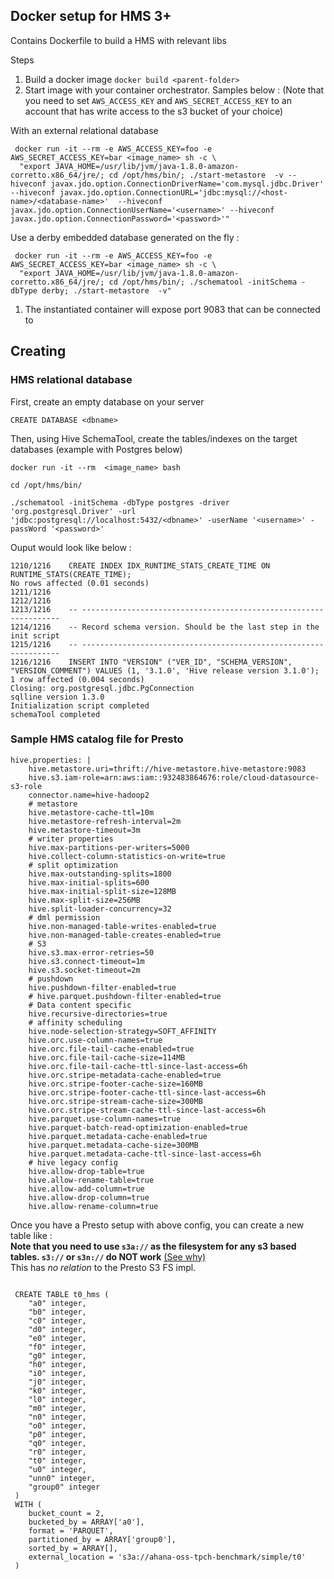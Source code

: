 ## Docker setup for HMS 3+
Contains Dockerfile to build a HMS with relevant libs

Steps
1. Build a docker image `docker build <parent-folder>`
1. Start image with your container orchestrator. Samples below :
(Note that you need to set  `AWS_ACCESS_KEY` and `AWS_SECRET_ACCESS_KEY` to an account that has write access to the s3 bucket of your choice)  

With an external relational database

```
 docker run -it --rm -e AWS_ACCESS_KEY=foo -e AWS_SECRET_ACCESS_KEY=bar <image_name> sh -c \
  "export JAVA_HOME=/usr/lib/jvm/java-1.8.0-amazon-corretto.x86_64/jre/; cd /opt/hms/bin/; ./start-metastore  -v --hiveconf javax.jdo.option.ConnectionDriverName='com.mysql.jdbc.Driver' --hiveconf javax.jdo.option.ConnectionURL='jdbc:mysql://<host-name>/<database-name>'  --hiveconf javax.jdo.option.ConnectionUserName='<username>' --hiveconf javax.jdo.option.ConnectionPassword='<password>'"
```  

Use a derby embedded database generated on the fly :
```
 docker run -it --rm -e AWS_ACCESS_KEY=foo -e AWS_SECRET_ACCESS_KEY=bar <image_name> sh -c \
  "export JAVA_HOME=/usr/lib/jvm/java-1.8.0-amazon-corretto.x86_64/jre/; cd /opt/hms/bin/; ./schematool -initSchema -dbType derby; ./start-metastore  -v"
```


1. The instantiated container will expose port 9083 that can be connected to

## Creating 

### HMS relational database
First, create an empty database on your server
```
CREATE DATABASE <dbname>
```

Then, using Hive SchemaTool, create the tables/indexes on the target databases (example with Postgres below)

```
docker run -it --rm  <image_name> bash

cd /opt/hms/bin/

./schematool -initSchema -dbType postgres -driver 'org.postgresql.Driver' -url 'jdbc:postgresql://localhost:5432/<dbname>' -userName '<username>' -passWord '<password>'
```

Ouput would look like below :
```
1210/1216    CREATE INDEX IDX_RUNTIME_STATS_CREATE_TIME ON RUNTIME_STATS(CREATE_TIME);
No rows affected (0.01 seconds)
1211/1216    
1212/1216    
1213/1216    -- -----------------------------------------------------------------
1214/1216    -- Record schema version. Should be the last step in the init script
1215/1216    -- -----------------------------------------------------------------
1216/1216    INSERT INTO "VERSION" ("VER_ID", "SCHEMA_VERSION", "VERSION_COMMENT") VALUES (1, '3.1.0', 'Hive release version 3.1.0');
1 row affected (0.004 seconds)
Closing: org.postgresql.jdbc.PgConnection
sqlline version 1.3.0
Initialization script completed
schemaTool completed
```


### Sample HMS catalog file for Presto

```
hive.properties: |
    hive.metastore.uri=thrift://hive-metastore.hive-metastore:9083
    hive.s3.iam-role=arn:aws:iam::932483864676:role/cloud-datasource-s3-role
    connector.name=hive-hadoop2
    # metastore
    hive.metastore-cache-ttl=10m
    hive.metastore-refresh-interval=2m
    hive.metastore-timeout=3m
    # writer properties
    hive.max-partitions-per-writers=5000
    hive.collect-column-statistics-on-write=true
    # split optimization
    hive.max-outstanding-splits=1800
    hive.max-initial-splits=600
    hive.max-initial-split-size=128MB
    hive.max-split-size=256MB
    hive.split-loader-concurrency=32
    # dml permission
    hive.non-managed-table-writes-enabled=true
    hive.non-managed-table-creates-enabled=true
    # S3
    hive.s3.max-error-retries=50
    hive.s3.connect-timeout=1m
    hive.s3.socket-timeout=2m
    # pushdown
    hive.pushdown-filter-enabled=true
    # hive.parquet.pushdown-filter-enabled=true
    # Data content specific
    hive.recursive-directories=true
    # affinity scheduling
    hive.node-selection-strategy=SOFT_AFFINITY
    hive.orc.use-column-names=true
    hive.orc.file-tail-cache-enabled=true
    hive.orc.file-tail-cache-size=114MB
    hive.orc.file-tail-cache-ttl-since-last-access=6h
    hive.orc.stripe-metadata-cache-enabled=true
    hive.orc.stripe-footer-cache-size=160MB
    hive.orc.stripe-footer-cache-ttl-since-last-access=6h
    hive.orc.stripe-stream-cache-size=300MB
    hive.orc.stripe-stream-cache-ttl-since-last-access=6h
    hive.parquet.use-column-names=true
    hive.parquet-batch-read-optimization-enabled=true
    hive.parquet.metadata-cache-enabled=true
    hive.parquet.metadata-cache-size=300MB
    hive.parquet.metadata-cache-ttl-since-last-access=6h
    # hive legacy config
    hive.allow-drop-table=true
    hive.allow-rename-table=true
    hive.allow-add-column=true
    hive.allow-drop-column=true
    hive.allow-rename-column=true
```

Once you have a Presto setup with above config, you can create a new table like :  
**Note that you need to use `s3a://` as the filesystem for any s3 based tables. `s3://` or `s3n://` do NOT work** [(See why)](https://hadoop.apache.org/docs/stable/hadoop-aws/tools/hadoop-aws/index.html#Overview:~:text=Apache%E2%80%99s%20Hadoop%E2%80%99s%20original%20s3%3A//%20client.%20This%20is%20no%20longer%20included%20in%20Hadoop.)  
This has *no relation* to the Presto S3 FS impl.

```

 CREATE TABLE t0_hms (        
    "a0" integer,
    "b0" integer,
    "c0" integer,
    "d0" integer,
    "e0" integer,
    "f0" integer,
    "g0" integer,
    "h0" integer,
    "i0" integer,
    "j0" integer,
    "k0" integer,
    "l0" integer,
    "m0" integer,
    "n0" integer,
    "o0" integer,
    "p0" integer,
    "q0" integer,
    "r0" integer,
    "t0" integer,
    "u0" integer,
    "unn0" integer,
    "group0" integer
 )
 WITH (
    bucket_count = 2,
    bucketed_by = ARRAY['a0'],
    format = 'PARQUET',
    partitioned_by = ARRAY['group0'],
    sorted_by = ARRAY[],
    external_location = 's3a://ahana-oss-tpch-benchmark/simple/t0'
 )
 ```
